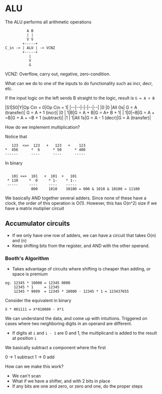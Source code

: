 # ALU

The ALU performs all arithmetic operations


```
          A B
          | |
          V V
        +-----+
C_in -> | ALU | -> VCNZ
        +-----+
           |
           V
           G
```

VCNZ: Overflow, carry out, negative, zero-condition.

What can we do to one of the inputs to do functionality such as incr, decr, etc.

If the input logic on the left sends B straight to the logic, result is `G = A + B`


|S1|S0|Y|Op Cin = 0|Op Cin = 1|
|--|--|-|-|--|--|
|0 |0 |All 0s| G = A (transfer)| G = A + 1 (incr)|
|0 | 1|B|G = A + B|G = A+ B + 1|
| 1|0|~B|G = A + ~B|G + A + ~B + 1 (subtract)|
|1 | 1|All 1s|G = A - 1 (decr)|G = A (transfer)|

How do we implement multiplication?

Notice that 

```
   123  <=>  123   +   123   +    123
*  456      *  6      * 50      * 400
------      ----      ----      -----
```

In binary

```

   101 <=>  101   +  101  +   101
 * 110     *  0     * 1-    * 1--
 -----     ----     ----    -----
            000     1010    10100 = 000 & 1010 & 10100 = 11100
```


We basically AND together several adders. Since none of these have a clock, the order of this operation is O(1). However, this has O(n^2) size if we have a matrix mutiplier circuit

## Accumulator circuits
* If we only have one row of adders, we can have a circuit that takes O(n) and (n) 
* Keep shifting bits from the register, and AND with the other operand.

### Booth's Algorithm
* Takes advantage of circuits where shifting is cheaper than adding, or space is premium

```
eg. 12345 * 10000 = 12345 0000
    12345 * 1     = 12345
    12345 * 9999  = 12345 * 10000 - 12345 * 1 = 123437655
```

Consider the equivalent in binary
```
X * 001111 = X*010000 - X*1
```

We can understand the data, and come up with intuitions.
Triggered on cases where two neighboring digits in an operand are different.

* If digits at `i` and `i - 1` are 0 and 1, the multiplicand is added to the result at position `i`


We basically subtract a component where the first
<!-- 
if 0 and 1, add
if 1 to 0, subtract -->
<!-- 
Wherever we have a stretch of 0s in A turn into 1, add B at that position. When we have a stretch of 1s in A turn into 0, subtract B. -->

0 -> 1 subtract
1 -> 0 add

How can we make this work?
* We can't scan
* What if we have a shifter, and with 2 bits in place
* If any bits are one and zero, or zero and one, do the proper steps